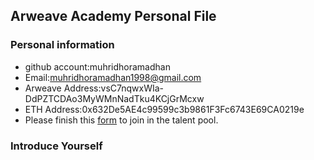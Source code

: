 ## Arweave Academy Personal File

### Personal information

- github account:muhridhoramadhan
- Email:muhridhoramadhan1998@gmail.com
- Arweave Address:vsC7nqwxWIa-DdPZTCDAo3MyWMnNadTku4KCjGrMcxw
- ETH Address:0x632De5AE4c99599c3b9861F3Fc6743E69CA0219e
- Please finish this [form](https://docs.google.com/forms/d/e/1FAIpQLSfWA5fIIcBgmRppm3jNz5vmf9Mai_QMVil-2pO4r7YKn_Zhtw/viewform?usp=sf_link) to join in the talent pool.

### Introduce Yourself

